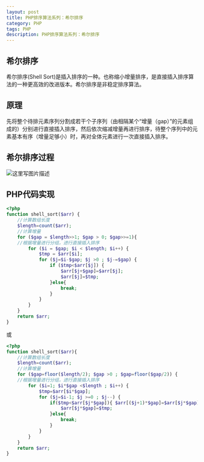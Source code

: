 ```yaml
---
layout: post
title: PHP排序算法系列：希尔排序
category: PHP
tags: PHP
description: PHP排序算法系列：希尔排序
---
```

## 希尔排序
希尔排序(Shell Sort)是插入排序的一种。也称缩小增量排序，是直接插入排序算法的一种更高效的改进版本。希尔排序是非稳定排序算法。
## 原理
先将整个待排元素序列分割成若干个子序列（由相隔某个“增量（gap）”的元素组成的）分别进行直接插入排序，然后依次缩减增量再进行排序，待整个序列中的元素基本有序（增量足够小）时，再对全体元素进行一次直接插入排序。
## 希尔排序过程
![这里写图片描述](http://img.blog.csdn.net/20170419090953215?watermark/2/text/aHR0cDovL2Jsb2cuY3Nkbi5uZXQvcXFfMzIzMDAzNjM=/font/5a6L5L2T/fontsize/400/fill/I0JBQkFCMA==/dissolve/70/gravity/SouthEast)
## PHP代码实现

```php
<?php
function shell_sort($arr) {
    //计算数组长度
    $length=count($arr);
    //计算增量
    for ($gap = $length>>1; $gap > 0; $gap>>=1){
    //根据增量进行分组，进行直接插入排序
        for ($i = $gap; $i < $length; $i++) {
            $tmp = $arr[$i];
            for ($j=$i-$gap; $j >0 ; $j-=$gap) {
                if ($tmp<$arr[$j]) {
                    $arr[$j+$gap]=$arr[$j];
                    $arr[$j]=$tmp;
                }else{
                    break;
                }
            }
        }
    }
    return $arr;
}
```
或
```php
<?php
function shell_sort($arr){
    //计算数组长度
    $length=count($arr);
    //计算增量
    for ($gap=floor($length/2); $gap >0 ; $gap=floor($gap/2)) {
    //根据增量进行分组，进行直接插入排序
        for ($i=1; $i*$gap <$length ; $i++) {
            $tmp=$arr[$i*$gap];
            for ($j=$i-1; $j >=0 ; $j--) {
                if($tmp<$arr[$j*$gap]){ $arr[($j+1)*$gap]=$arr[$j*$gap];
                    $arr[$j*$gap]=$tmp;
                }else{
                    break;
                }
            }
        }
    }
    return $arr;
}
```

